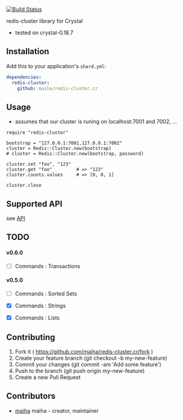 [![Build Status](https://travis-ci.org/maiha/redis-cluster.cr.svg?branch=master)](https://travis-ci.org/maiha/redis-cluster.cr)

redis-cluster library for Crystal

- tested on crystal-0.18.7


## Installation

Add this to your application's `shard.yml`:

```yaml
dependencies:
  redis-cluster:
    github: maiha/redis-cluster.cr
```


## Usage

- assumes that our cluster is runing on localhost:7001 and 7002, ...

```crystal
require "redis-cluster"

bootstrap = "127.0.0.1:7001,127.0.0.1:7002"
cluster = Redis::Cluster.new(bootstrap)
# cluster = Redis::Cluster.new(bootstrap, password)

cluster.set "foo", "123"
cluster.get "foo"         # => "123"
cluster.counts.values     # => [0, 0, 1]

cluster.close
```


## Supported API

see [API](https://github.com/maiha/redis-cluster.cr/blob/master/API.md)


## TODO

#### v0.6.0

- [ ] Commands : Transactions

#### v0.5.0

- [ ] Commands : Sorted Sets
- [x] Commands : Strings
- [x] Commands : Lists


## Contributing

1. Fork it ( https://github.com/maiha/redis-cluster.cr/fork )
2. Create your feature branch (git checkout -b my-new-feature)
3. Commit your changes (git commit -am 'Add some feature')
4. Push to the branch (git push origin my-new-feature)
5. Create a new Pull Request


## Contributors

- [maiha](https://github.com/maiha) maiha - creator, maintainer
